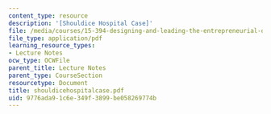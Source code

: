 ```yaml
---
content_type: resource
description: '[Shouldice Hospital Case]'
file: /media/courses/15-394-designing-and-leading-the-entrepreneurial-organization-spring-2003/9776ada91c6e349f3899be058269774b_shouldicehospitalcase.pdf
file_type: application/pdf
learning_resource_types:
- Lecture Notes
ocw_type: OCWFile
parent_title: Lecture Notes
parent_type: CourseSection
resourcetype: Document
title: shouldicehospitalcase.pdf
uid: 9776ada9-1c6e-349f-3899-be058269774b
---
```

